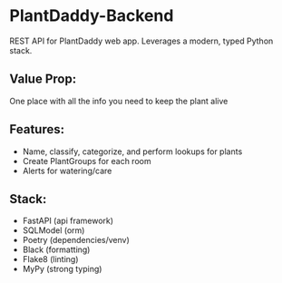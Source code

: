 # PlantDaddy-Backend
REST API for PlantDaddy web app. Leverages a modern, typed Python stack.

## Value Prop:
One place with all the info you need to keep the plant alive

## Features:
- Name, classify, categorize, and perform lookups for plants
- Create PlantGroups for each room
- Alerts for watering/care

## Stack:
- FastAPI (api framework)
- SQLModel (orm)
- Poetry (dependencies/venv)
- Black (formatting)
- Flake8 (linting)
- MyPy (strong typing)

